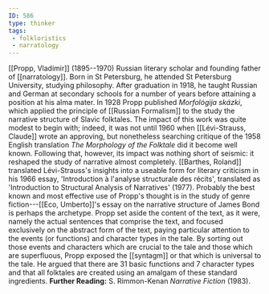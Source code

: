 ```yaml
---
ID: 586
type: thinker
tags: 
 - folkloristics
 - narratology
---
```


[[Propp, Vladimir]]
(1895--1970) Russian literary scholar and founding father of
[[narratology]]. Born in St
Petersburg, he attended St Petersburg University, studying philosophy.
After graduation in 1918, he taught Russian and German at secondary
schools for a number of years before attaining a position at his alma
mater. In 1928 Propp published *Morfológija skázki*, which applied the
principle of [[Russian Formalism]] to the study the
narrative structure of Slavic folktales. The impact of this work was
quite modest to begin with; indeed, it was not until 1960 when [[Lévi-Strauss, Claude]] wrote an
approving, but nonetheless searching critique of the 1958 English
translation *The Morphology of the Folktale* did it become well known.
Following that, however, its impact was nothing short of seismic: it
reshaped the study of narrative almost completely. [[Barthes, Roland]] translated
Lévi-Strauss's insights into a useable form for literary criticism in
his 1966 essay, 'Introduction à l'analyse structurale des récits',
translated as 'Introduction to Structural Analysis of Narratives'
(1977). Probably the best known and most effective use of Propp's
thought is in the study of genre fiction---[[Eco, Umberto]]'s essay on the
narrative structure of James Bond is perhaps the archetype. Propp set
aside the content of the text, as it were, namely the actual sentences
that comprise the text, and focused exclusively on the abstract form of
the text, paying particular attention to the events (or functions) and
character types in the tale. By sorting out those events and characters
which are crucial to the tale and those which are superfluous, Propp
exposed the [[syntagm]] or
that which is universal to the tale. He argued that there are 31 basic
functions and 7 character types and that all folktales are created using
an amalgam of these standard ingredients.
**Further Reading:** S. Rimmon-Kenan *Narrative Fiction* (1983).
